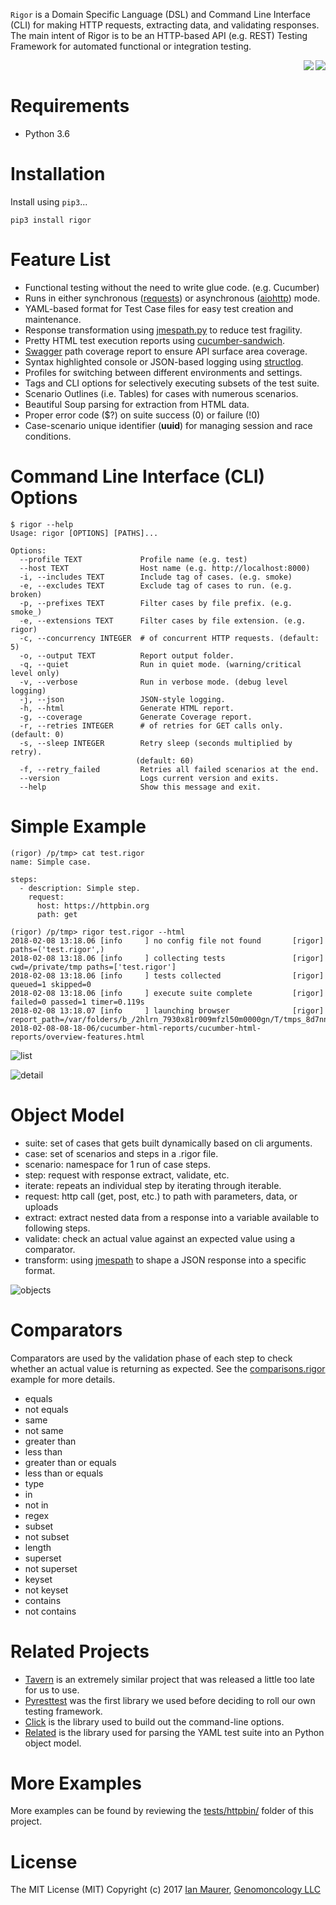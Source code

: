 `Rigor` is a Domain Specific Language (DSL) and Command Line Interface (CLI)
for making HTTP requests, extracting data, and validating responses. The main
intent of Rigor is to be an HTTP-based API (e.g. REST) Testing Framework for
automated functional or integration testing.

<a href='https://codecov.io/github/genomoncology/rigor/'><img src='https://codecov.io/github/genomoncology/rigor/branch/master/graph/badge.svg' align="right" /></a>
<a href='https://pypi.python.org/pypi/rigor'><img src='https://img.shields.io/pypi/v/rigor.svg' align="right" /></a>

<br/>


# Requirements

* Python 3.6


# Installation

Install using `pip3`...

    pip3 install rigor


# Feature List


* Functional testing without the need to write glue code. (e.g. Cucumber)
* Runs in either synchronous ([requests]) or asynchronous ([aiohttp]) mode.
* YAML-based format for Test Case files for easy test creation and maintenance.
* Response transformation using [jmespath.py] to reduce test fragility.
* Pretty HTML test execution reports using [cucumber-sandwich].
* [Swagger] path coverage report to ensure API surface area coverage.
* Syntax highlighted console or JSON-based logging using [structlog].
* Profiles for switching between different environments and settings.
* Tags and CLI options for selectively executing subsets of the test suite.
* Scenario Outlines (i.e. Tables) for cases with numerous scenarios.
* Beautiful Soup parsing for extraction from HTML data.
* Proper error code ($?) on suite success (0) or failure (!0)
* Case-scenario unique identifier (__uuid__) for managing session and race conditions.


# Command Line Interface (CLI) Options

    $ rigor --help
    Usage: rigor [OPTIONS] [PATHS]...

    Options:
      --profile TEXT             Profile name (e.g. test)
      --host TEXT                Host name (e.g. http://localhost:8000)
      -i, --includes TEXT        Include tag of cases. (e.g. smoke)
      -e, --excludes TEXT        Exclude tag of cases to run. (e.g. broken)
      -p, --prefixes TEXT        Filter cases by file prefix. (e.g. smoke_)
      -e, --extensions TEXT      Filter cases by file extension. (e.g. rigor)
      -c, --concurrency INTEGER  # of concurrent HTTP requests. (default: 5)
      -o, --output TEXT          Report output folder.
      -q, --quiet                Run in quiet mode. (warning/critical level only)
      -v, --verbose              Run in verbose mode. (debug level logging)
      -j, --json                 JSON-style logging.
      -h, --html                 Generate HTML report.
      -g, --coverage             Generate Coverage report.
      -r, --retries INTEGER      # of retries for GET calls only. (default: 0)
      -s, --sleep INTEGER        Retry sleep (seconds multiplied by retry).
                                (default: 60)
      -f, --retry_failed         Retries all failed scenarios at the end.
      --version                  Logs current version and exits.
      --help                     Show this message and exit.

# Simple Example

    (rigor) /p/tmp> cat test.rigor
    name: Simple case.

    steps:
      - description: Simple step.
        request:
          host: https://httpbin.org
          path: get

    (rigor) /p/tmp> rigor test.rigor --html
    2018-02-08 13:18.06 [info     ] no config file not found       [rigor] paths=('test.rigor',)
    2018-02-08 13:18.06 [info     ] collecting tests               [rigor] cwd=/private/tmp paths=['test.rigor']
    2018-02-08 13:18.06 [info     ] tests collected                [rigor] queued=1 skipped=0
    2018-02-08 13:18.06 [info     ] execute suite complete         [rigor] failed=0 passed=1 timer=0.119s
    2018-02-08 13:18.07 [info     ] launching browser              [rigor] report_path=/var/folders/b_/2hlrn_7930x81r009mfzl50m0000gn/T/tmps_8d7nn_/html-2018-02-08-08-18-06/cucumber-html-reports/cucumber-html-reports/overview-features.html

![list]

![detail]


# Object Model

* suite: set of cases that gets built dynamically based on cli arguments.
* case: set of scenarios and steps in a .rigor file.
* scenario: namespace for 1 run of case steps.
* step: request with response extract, validate, etc.
* iterate: repeats an individual step by iterating through iterable.
* request: http call (get, post, etc.) to path with parameters, data, or uploads
* extract: extract nested data from a response into a variable available to following steps.
* validate: check an actual value against an expected value using a comparator.
* transform: using [jmespath] to shape a JSON response into a specific format.

![objects]


# Comparators

Comparators are used by the validation phase of each step to check whether
an actual value is returning as expected. See the [comparisons.rigor] example
for more details.

* equals
* not equals
* same
* not same
* greater than
* less than
* greater than or equals
* less than or equals
* type
* in
* not in
* regex
* subset
* not subset
* length
* superset
* not superset
* keyset
* not keyset
* contains
* not contains


# Related Projects

* [Tavern] is an extremely similar project that was released a little too late for us to use.
* [Pyresttest] was the first library we used before deciding to roll our own testing framework.
* [Click] is the library used to build out the command-line options.
* [Related] is the library used for parsing the YAML test suite into an Python object model.


# More Examples

More examples can be found by reviewing the [tests/httpbin/] folder of this project.


# License

The MIT License (MIT)
Copyright (c) 2017 [Ian Maurer], [Genomoncology LLC]


[Click]: http://click.pocoo.org/
[PyRestTest]: https://github.com/svanoort/pyresttest/
[Related]: https://github.com/genomoncology/related
[Swagger]: https://swagger.io/specification/
[Tavern]: https://taverntesting.github.io/
[aiohttp]: http://aiohttp.readthedocs.io/en/stable/
[cucumber-sandwich]: https://github.com/damianszczepanik/cucumber-sandwich
[jmespath.py]: https://github.com/jmespath/jmespath.py
[requests]: http://docs.python-requests.org/en/master/
[structlog]: http://www.structlog.org/en/stable/
[tests/httpbin/]: ./tests/httpbin
[comparisons.rigor]: ./tests/httpbin/comparisons.rigor
[list]: ./.images/list.png
[detail]: ./.images/detail.png
[objects]: ./.images/objects.png
[Genomoncology LLC]: http://genomoncology.com
[Ian Maurer]: https://github.com/imaurer
[jmespath]: jmespath.org